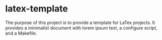 # latex-template

The purpose of this project is to provide a template for LaTex projects.  It provides a minimalist document with lorem ipsum text, a configure script, and a Makefile.
